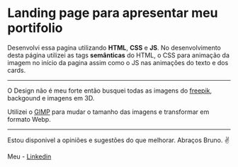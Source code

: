 # Landing page para apresentar meu portifolio
Desenvolvi essa pagina utilizando **HTML**, **CSS** e **JS**.
No desenvolvimento desta página utilizei as tags **semânticas** do HTML, o CSS para animação da imagem no início da pagina assim como o JS nas animações do texto e dos cards.
***
O Design não é meu forte então busquei todas as imagens do [freepik](https://br.freepik.com/), backgound e imagens em 3D.


Utilizei o [GIMP](https://www.gimp.org/) para mudar o tamanho das imagens e transformar em formato Webp.
***
Estou disponivel a opiniões e sugestões do que melhorar.
Abraços Bruno. :v:


Meu - [Linkedin](https://www.linkedin.com/in/bruno-silveira-496705293/)
